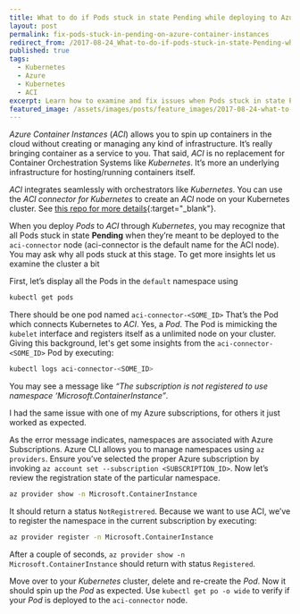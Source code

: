 ```yaml
---
title: What to do if Pods stuck in state Pending while deploying to Azure Container Instances
layout: post
permalink: fix-pods-stuck-in-pending-on-azure-container-instances
redirect_from: /2017-08-24_What-to-do-if-pods-stuck-in-state-Pending-when-deploying-to-Azure-Container-Instances-50660e3c4b42
published: true
tags:
  - Kubernetes
  - Azure
  - Kubernetes
  - ACI
excerpt: Learn how to examine and fix issues when Pods stuck in state Pending while deploying them to Azure Container Instances
featured_image: /assets/images/posts/feature_images/2017-08-24-what-to-do-if-pods-stuck-in-state-pending-when-deploying-to-azure-container-instances.jpg
---
```


*Azure Container Instances* (*ACI*) allows you to spin up containers in the cloud without creating or managing any kind of infrastructure. It’s really bringing container as a service to you. That said, *ACI* is no replacement for Container Orchestration Systems like *Kubernetes*. It’s more an underlying infrastructure for hosting/running containers itself.

*ACI* integrates seamlessly with orchestrators like *Kubernetes*. You can use the *ACI connector for Kubernetes* to create an *ACI* node on your Kubernetes cluster. See [this repo for more details](https://github.com/Azure/aci-connector-k8s){:target="_blank"}. 

When you deploy *Pods* to *ACI* through *Kubernetes*, you may recognize that all Pods stuck in state **Pending** when they’re meant to be deployed to the `aci-connector` node (aci-connector is the default name for the ACI node). You may ask why all pods stuck at this stage. To get more insights let us examine the cluster a bit

First, let’s display all the Pods in the `default` namespace using

```bash
kubectl get pods

```

There should be one pod named `aci-connector-<SOME_ID>` That’s the Pod which connects Kubernetes to *ACI*. Yes, a *Pod*. The Pod is mimicking the `kubelet` interface and registers itself as a unlimited node on your cluster. Giving this background, let's get some insights from the `aci-connector-<SOME_ID>` Pod by executing:

```bash
kubectl logs aci-connector-<SOME_ID>

```

You may see a message like *“The subscription is not registered to use namespace ‘Microsoft.ContainerInstance”*.

I had the same issue with one of my Azure subscriptions, for others it just worked as expected.

As the error message indicates, namespaces are associated with Azure Subscriptions. Azure CLI allows you to manage namespaces using `az providers`. Ensure you’ve selected the proper Azure subscription by invoking `az account set --subscription <SUBSCRIPTION_ID>`. Now let’s review the registration state of the particular namespace.

```bash
az provider show -n Microsoft.ContainerInstance

```

It should return a status `NotRegistrered`. Because we want to use ACI, we’ve to register the namespace in the current subscription by executing:

```bash
az provider register -n Microsoft.ContainerInstance

```

After a couple of seconds, `az provider show -n Microsoft.ContainerInstance` should return with status `Registered`.

Move over to your *Kubernetes* cluster, delete and re-create the *Pod*. Now it should spin up the *Pod* as expected. Use `kubectl get po -o wide` to verify if your *Pod* is deployed to the `aci-connector` node.
